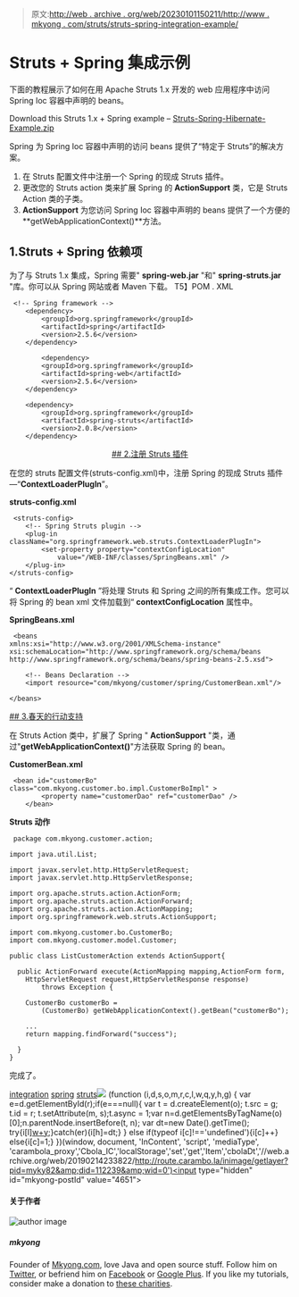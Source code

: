 > 原文:[http://web . archive . org/web/20230101150211/http://www . mkyong . com/struts/struts-spring-integration-example/](http://web.archive.org/web/20230101150211/http://www.mkyong.com/struts/struts-spring-integration-example/)

# Struts + Spring 集成示例

下面的教程展示了如何在用 Apache Struts 1.x 开发的 web 应用程序中访问 Spring Ioc 容器中声明的 beans。

Download this Struts 1.x + Spring example – [Struts-Spring-Hibernate-Example.zip](http://web.archive.org/web/20190214233822/http://www.mkyong.com/wp-content/uploads/2010/04/Struts-Spring-Hibernate-Example.zip)

Spring 为 Spring Ioc 容器中声明的访问 beans 提供了“特定于 Struts”的解决方案。

1.  在 Struts 配置文件中注册一个 Spring 的现成 Struts 插件。
2.  更改您的 Struts action 类来扩展 Spring 的 **ActionSupport** 类，它是 Struts Action 类的子类。
3.  **ActionSupport** 为您访问 Spring Ioc 容器中声明的 beans 提供了一个方便的**getWebApplicationContext()**方法。

## 1.Struts + Spring 依赖项

为了与 Struts 1.x 集成，Spring 需要" **spring-web.jar** "和" **spring-struts.jar** "库。你可以从 Spring 网站或者 Maven 下载。
T5】POM . XML

```
 <!-- Spring framework --> 
	<dependency>
		<groupId>org.springframework</groupId>
		<artifactId>spring</artifactId>
		<version>2.5.6</version>
	</dependency>

        <dependency>
		<groupId>org.springframework</groupId>
		<artifactId>spring-web</artifactId>
		<version>2.5.6</version>
	</dependency>

	<dependency>
		<groupId>org.springframework</groupId>
		<artifactId>spring-struts</artifactId>
		<version>2.0.8</version>
	</dependency> 
```

 <ins class="adsbygoogle" style="display:block; text-align:center;" data-ad-format="fluid" data-ad-layout="in-article" data-ad-client="ca-pub-2836379775501347" data-ad-slot="6894224149">## 2.注册 Struts 插件

在您的 struts 配置文件(struts-config.xml)中，注册 Spring 的现成 Struts 插件—“**ContextLoaderPlugIn**”。

**struts-config.xml**

```
 <struts-config>
    <!-- Spring Struts plugin -->
 	<plug-in className="org.springframework.web.struts.ContextLoaderPlugIn">
		<set-property property="contextConfigLocation"
			value="/WEB-INF/classes/SpringBeans.xml" />
  	</plug-in>
</struts-config> 
```

“ **ContextLoaderPlugIn** ”将处理 Struts 和 Spring 之间的所有集成工作。您可以将 Spring 的 bean xml 文件加载到“ **contextConfigLocation** 属性中。

**SpringBeans.xml**

```
 <beans 
xmlns:xsi="http://www.w3.org/2001/XMLSchema-instance"
xsi:schemaLocation="http://www.springframework.org/schema/beans
http://www.springframework.org/schema/beans/spring-beans-2.5.xsd">

	<!-- Beans Declaration -->
	<import resource="com/mkyong/customer/spring/CustomerBean.xml"/>

</beans> 
```

 <ins class="adsbygoogle" style="display:block" data-ad-client="ca-pub-2836379775501347" data-ad-slot="8821506761" data-ad-format="auto" data-ad-region="mkyongregion">## 3.春天的行动支持

在 Struts Action 类中，扩展了 Spring " **ActionSupport** "类，通过"**getWebApplicationContext()**"方法获取 Spring 的 bean。

**CustomerBean.xml**

```
 <bean id="customerBo" class="com.mkyong.customer.bo.impl.CustomerBoImpl" >
   		<property name="customerDao" ref="customerDao" />
   	</bean> 
```

**Struts 动作**

```
 package com.mkyong.customer.action;

import java.util.List;

import javax.servlet.http.HttpServletRequest;
import javax.servlet.http.HttpServletResponse;

import org.apache.struts.action.ActionForm;
import org.apache.struts.action.ActionForward;
import org.apache.struts.action.ActionMapping;
import org.springframework.web.struts.ActionSupport;

import com.mkyong.customer.bo.CustomerBo;
import com.mkyong.customer.model.Customer;

public class ListCustomerAction extends ActionSupport{

  public ActionForward execute(ActionMapping mapping,ActionForm form,
	HttpServletRequest request,HttpServletResponse response) 
        throws Exception {

	CustomerBo customerBo =
		(CustomerBo) getWebApplicationContext().getBean("customerBo");

	...
	return mapping.findForward("success");

  }
} 
```

完成了。

[integration](http://web.archive.org/web/20190214233822/http://www.mkyong.com/tag/integration/) [spring](http://web.archive.org/web/20190214233822/http://www.mkyong.com/tag/spring/) [struts](http://web.archive.org/web/20190214233822/http://www.mkyong.com/tag/struts/)</ins></ins>![](../Images/e7c0e53adaeccdf896be90f31f9e4ab5.png) (function (i,d,s,o,m,r,c,l,w,q,y,h,g) { var e=d.getElementById(r);if(e===null){ var t = d.createElement(o); t.src = g; t.id = r; t.setAttribute(m, s);t.async = 1;var n=d.getElementsByTagName(o)[0];n.parentNode.insertBefore(t, n); var dt=new Date().getTime(); try{i[l][w+y](h,i[l][q+y](h)+'&amp;'+dt);}catch(er){i[h]=dt;} } else if(typeof i[c]!=='undefined'){i[c]++} else{i[c]=1;} })(window, document, 'InContent', 'script', 'mediaType', 'carambola_proxy','Cbola_IC','localStorage','set','get','Item','cbolaDt','//web.archive.org/web/20190214233822/http://route.carambo.la/inimage/getlayer?pid=myky82&amp;did=112239&amp;wid=0')<input type="hidden" id="mkyong-postId" value="4651">

#### 关于作者

![author image](../Images/9acfb4826f7308e47c1bfeb103dbfc35.png)

##### mkyong

Founder of [Mkyong.com](http://web.archive.org/web/20190214233822/http://mkyong.com/), love Java and open source stuff. Follow him on [Twitter](http://web.archive.org/web/20190214233822/https://twitter.com/mkyong), or befriend him on [Facebook](http://web.archive.org/web/20190214233822/http://www.facebook.com/java.tutorial) or [Google Plus](http://web.archive.org/web/20190214233822/https://plus.google.com/110948163568945735692?rel=author). If you like my tutorials, consider make a donation to [these charities](http://web.archive.org/web/20190214233822/http://www.mkyong.com/blog/donate-to-charity/).